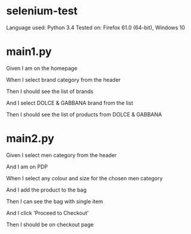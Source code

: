 # selenium-test

Language used: Python 3.4
Tested on: Firefox 61.0 (64-bit), Windows 10

# main1.py
Given I am on the homepage 

When I select brand category from the header 

Then I should see the list of brands 

And I select DOLCE & GABBANA brand from the list 

Then I should see the list of products from DOLCE & GABBANA



# main2.py
Given I select men category from the header

And I am on PDP

When I select any colour and size for the chosen men category

And I add the product to the bag

Then I can see the bag with single item

And I click 'Proceed to Checkout'

Then I should be on checkout page


